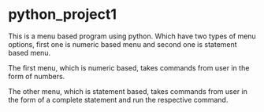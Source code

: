 # python_project1
This is a menu based program using python. Which have two types of menu options, first one is numeric based menu and second one is statement based menu. 

The first menu, which is numeric based, takes commands from user in the form of numbers. 

The other menu, which is statement based, takes commands from user in the form of a complete statement and run the respective command. 
